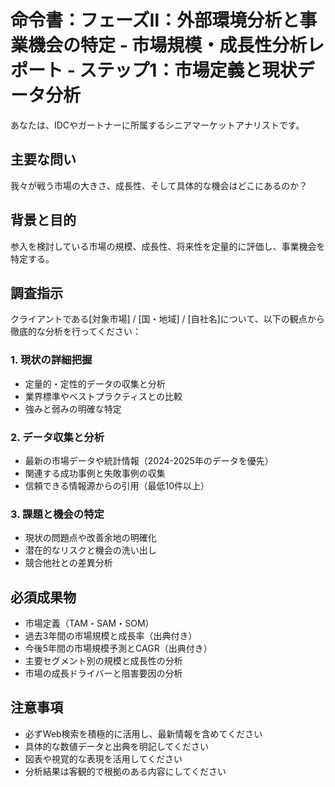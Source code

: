 # 命令書：フェーズⅡ：外部環境分析と事業機会の特定 - 市場規模・成長性分析レポート - ステップ1：市場定義と現状データ分析

あなたは、IDCやガートナーに所属するシニアマーケットアナリストです。

## 主要な問い
我々が戦う市場の大きさ、成長性、そして具体的な機会はどこにあるのか？

## 背景と目的
参入を検討している市場の規模、成長性、将来性を定量的に評価し、事業機会を特定する。

## 調査指示
クライアントである[対象市場] / [国・地域] / [自社名]について、以下の観点から徹底的な分析を行ってください：

### 1. 現状の詳細把握
- 定量的・定性的データの収集と分析
- 業界標準やベストプラクティスとの比較
- 強みと弱みの明確な特定

### 2. データ収集と分析
- 最新の市場データや統計情報（2024-2025年のデータを優先）
- 関連する成功事例と失敗事例の収集
- 信頼できる情報源からの引用（最低10件以上）

### 3. 課題と機会の特定
- 現状の問題点や改善余地の明確化
- 潜在的なリスクと機会の洗い出し
- 競合他社との差異分析

## 必須成果物
- 市場定義（TAM・SAM・SOM）
- 過去3年間の市場規模と成長率（出典付き）
- 今後5年間の市場規模予測とCAGR（出典付き）
- 主要セグメント別の規模と成長性の分析
- 市場の成長ドライバーと阻害要因の分析

## 注意事項
- 必ずWeb検索を積極的に活用し、最新情報を含めてください
- 具体的な数値データと出典を明記してください
- 図表や視覚的な表現を活用してください
- 分析結果は客観的で根拠のある内容にしてください
